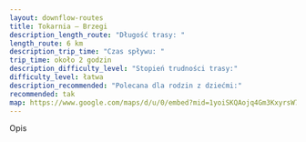 ```yaml
---
layout: downflow-routes
title: Tokarnia – Brzegi
description_length_route: "Długość trasy: "
length_route: 6 km
description_trip_time: "Czas spływu: "
trip_time: około 2 godzin
description_difficulty_level: "Stopień trudności trasy:"
difficulty_level: łatwa
description_recommended: "Polecana dla rodzin z dziećmi:"
recommended: tak
map: https://www.google.com/maps/d/u/0/embed?mid=1yoiSKQAojq4Gm3KxyrsW7iEcqq-tbsrF&ehbc=2E312F
---
```

Opis